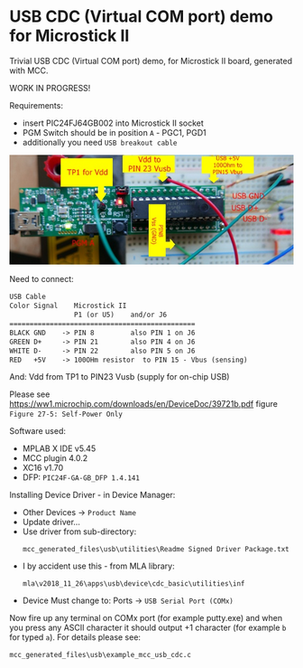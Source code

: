 # USB CDC (Virtual COM port) demo for Microstick II

Trivial USB CDC (Virtual COM port) demo, for Microstick II board,
generated with MCC.

WORK IN PROGRESS!

Requirements:
- insert PIC24FJ64GB002 into Microstick II socket
- PGM Switch should be in position `A` - PGC1, PGD1
- additionally you need `USB breakout cable`

![Microstick II as USB Device](https://raw.githubusercontent.com/hpaluch/pic24fj-usb-cdc-mcc.X/master/assets/microstick2-usb-cdc.jpg)

Need to connect:
```
USB Cable
Color Signal    Microstick II
                P1 (or U5)    and/or J6
==============================================
BLACK GND    -> PIN 8         also PIN 1 on J6
GREEN D+     -> PIN 21        also PIN 4 on J6
WHITE D-     -> PIN 22        also PIN 5 on J6
RED   +5V    -> 100OHm resistor  to PIN 15 - Vbus (sensing)
```
And:
Vdd from TP1 to PIN23 Vusb (supply for on-chip USB)

Please see https://ww1.microchip.com/downloads/en/DeviceDoc/39721b.pdf
figure `Figure 27-5: Self-Power Only`

Software used:
- MPLAB X IDE v5.45
- MCC plugin 4.0.2
- XC16 v1.70
- DFP: `PIC24F-GA-GB_DFP 1.4.141`

Installing Device Driver - in Device Manager:
* Other Devices -> `Product Name`
* Update driver...
* Use driver from sub-directory:
  ```
  mcc_generated_files\usb\utilities\Readme Signed Driver Package.txt
  ```
* I by accident use this - from MLA library:
  ```
  mla\v2018_11_26\apps\usb\device\cdc_basic\utilities\inf
  ```
* Device Must change to: Ports -> `USB Serial Port (COMx)`


Now fire up any terminal on COMx port (for example putty.exe)
and when you press any ASCII character it should output +1 character
(for example `b` for typed `a`). For details please
see:

```
mcc_generated_files\usb\example_mcc_usb_cdc.c 
```






